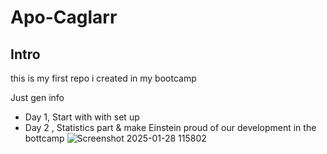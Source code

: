 # Apo-Caglarr

## Intro 
this is my first repo i created in my bootcamp </b>

Just gen info

  - Day 1, Start with with set up
  - Day 2 , Statistics part & make Einstein proud of our development in the bottcamp
![Screenshot 2025-01-28 115802](https://github.com/user-attachments/assets/2b6f87d2-ebcc-4ca3-92c5-dc66b8d11035)
